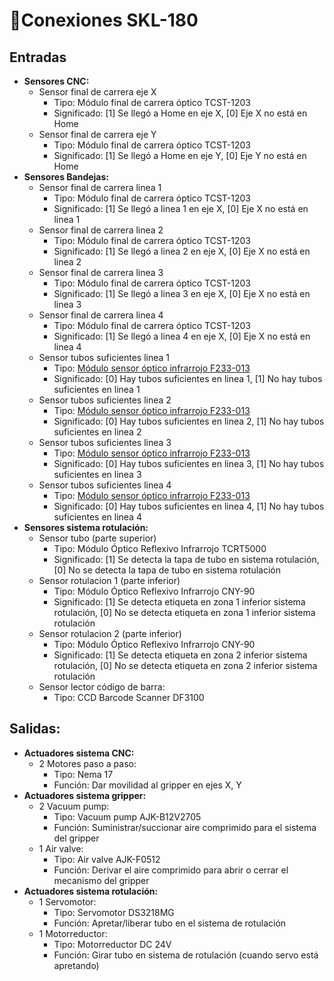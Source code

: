 # :hammer:Conexiones SKL-180

## Entradas
- **Sensores CNC:**
  - Sensor final de carrera eje X
    - Tipo: Módulo final de carrera óptico TCST-1203
    - Significado: [1] Se llegó a Home en eje X, [0] Eje X no está en Home
  - Sensor final de carrera eje Y
    - Tipo: Módulo final de carrera óptico TCST-1203
    - Significado: [1] Se llegó a Home en eje Y, [0] Eje Y no está en Home
- **Sensores Bandejas:**
  - Sensor final de carrera linea 1
    - Tipo: Módulo final de carrera óptico TCST-1203
    - Significado: [1] Se llegó a linea 1 en eje X, [0] Eje X no está en linea 1
  - Sensor final de carrera linea 2
    - Tipo: Módulo final de carrera óptico TCST-1203
    - Significado: [1] Se llegó a linea 2 en eje X, [0] Eje X no está en linea 2
  - Sensor final de carrera linea 3
    - Tipo: Módulo final de carrera óptico TCST-1203
    - Significado: [1] Se llegó a linea 3 en eje X, [0] Eje X no está en linea 3
  - Sensor final de carrera linea 4
    - Tipo: Módulo final de carrera óptico TCST-1203
    - Significado: [1] Se llegó a linea 4 en eje X, [0] Eje X no está en linea 4
  - Sensor tubos suficientes linea 1
    - Tipo: [Módulo sensor óptico infrarrojo F233-013](https://www.vistronica.com/sensores/modulo-sensor-infrarrojo-de-cuatro-canales-detail.html?product_rewrite=modulo-sensor-infrarrojo-de-cuatro-canales)
    - Significado: [0] Hay tubos suficientes en linea 1, [1] No hay tubos suficientes en linea 1
  - Sensor tubos suficientes linea 2
    - Tipo: [Módulo sensor óptico infrarrojo F233-013](https://www.vistronica.com/sensores/modulo-sensor-infrarrojo-de-cuatro-canales-detail.html?product_rewrite=modulo-sensor-infrarrojo-de-cuatro-canales)
    - Significado: [0] Hay tubos suficientes en linea 2, [1] No hay tubos suficientes en linea 2
  - Sensor tubos suficientes linea 3
    - Tipo: [Módulo sensor óptico infrarrojo F233-013](https://www.vistronica.com/sensores/modulo-sensor-infrarrojo-de-cuatro-canales-detail.html?product_rewrite=modulo-sensor-infrarrojo-de-cuatro-canales)
    - Significado: [0] Hay tubos suficientes en linea 3, [1] No hay tubos suficientes en linea 3
  - Sensor tubos suficientes linea 4
    - Tipo: [Módulo sensor óptico infrarrojo F233-013](https://www.vistronica.com/sensores/modulo-sensor-infrarrojo-de-cuatro-canales-detail.html?product_rewrite=modulo-sensor-infrarrojo-de-cuatro-canales)
    - Significado: [0] Hay tubos suficientes en linea 4, [1] No hay tubos suficientes en linea 4
- **Sensores sistema rotulación:**
  - Sensor tubo (parte superior)
    - Tipo: Módulo Óptico Reflexivo Infrarrojo TCRT5000
    - Significado: [1] Se detecta la tapa de tubo en sistema rotulación, [0] No se detecta la tapa de tubo en sistema rotulación
  - Sensor rotulacion 1 (parte inferior)
    - Tipo: Módulo Óptico Reflexivo Infrarrojo CNY-90
    - Significado: [1] Se detecta etiqueta en zona 1 inferior sistema rotulación, [0] No se detecta etiqueta en zona 1 inferior sistema rotulación
  - Sensor rotulacion 2 (parte inferior)
    - Tipo: Módulo Óptico Reflexivo Infrarrojo CNY-90
    - Significado: [1] Se detecta etiqueta en zona 2 inferior sistema rotulación, [0] No se detecta etiqueta en zona 2 inferior sistema rotulación
  - Sensor lector código de barra:
    - Tipo: CCD Barcode Scanner DF3100

## Salidas:
- **Actuadores sistema CNC:**
  - 2 Motores paso a paso:
    - Tipo: Nema 17
    - Función: Dar movilidad al gripper en ejes X, Y
- **Actuadores sistema gripper:**
  - 2 Vacuum pump:
    - Tipo: Vacuum pump AJK-B12V2705
    - Función: Suministrar/succionar aire comprimido para el sistema del gripper
  - 1 Air valve:
    - Tipo: Air valve AJK-F0512
    - Función: Derivar el aire comprimido para abrir o cerrar el mecanismo del gripper
- **Actuadores sistema rotulación:**
  - 1 Servomotor:
    - Tipo: Servomotor DS3218MG
    - Función: Apretar/liberar tubo en el sistema de rotulación
  - 1 Motorreductor:
    - Tipo: Motorreductor DC 24V
    - Función: Girar tubo en sistema de rotulación (cuando servo está apretando)

